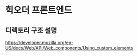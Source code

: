 # 힉오더 프론트엔드

## 디렉토리 구조 설명

https://developer.mozilla.org/en-US/docs/Web/API/Web_components/Using_custom_elements
